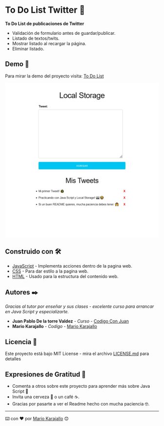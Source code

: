# To Do List Twitter  🐤
**To Do List de publicaciones de Twitter**

-	Validación de formulario antes de guardar/publicar.
-	Listado de textos/twits.
-	Mostrar listado al recargar la página.
-	Eliminar listado.


## Demo 📱
Para mirar la demo del proyecto visita: [To Do List](https://jsproyecto4.netlify.app/)

![preview](to-do-list-twitter.webp)
<br>

## **Construido con 🛠️**


- [JavaScript](https://www.javascript.com/) - Implementa acciones dentro de la pagina web.
- [CSS](https://www.w3schools.com/css/) - Para dar estilo a la pagina web.
- [HTML](https://developer.mozilla.org/es/docs/Web/HTML) - Usado para la estructura del contenido web.


## **Autores ✒️**
*Gracias al tutor por enseñar y sus clases - excelente curso para arrancar en Java Script y especializarte.*

- **Juan Pablo De la torre Valdez** - *Curso* - [Codigo Con Juan](https://codigoconjuan.com/)
- **Mario Karajallo** - *Codigo* - [Mario Karajallo](https://karajallo.com)


## **Licencia 📄**
Este proyecto está bajo MIT License - mira el archivo [LICENSE.md](https://github.com/mariokarajallo/to-do-list-java-script/blob/main/LICENSE) para detalles

## **Expresiones de Gratitud 🎁**
- Comenta a otros sobre este proyecto para aprender más sobre Java Script 📢
- Invita una cerveza 🍺 o un café ☕.
- Gracias por pasarte a ver el Readme hecho con mucha paciencia 🤓.

---

⌨️ con ❤️ por [Mario Karajallo](https://karajallo.com) 😊